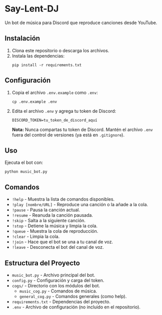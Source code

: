 # Say-Lent-DJ

Un bot de música para Discord que reproduce canciones desde YouTube.

## Instalación

1. Clona este repositorio o descarga los archivos.
2. Instala las dependencias:
   ```
   pip install -r requirements.txt
   ```

## Configuración

1. Copia el archivo `.env.example` como `.env`:
   ```
   cp .env.example .env
   ```
2. Edita el archivo `.env` y agrega tu token de Discord:
   ```
   DISCORD_TOKEN=tu_token_de_discord_aquí
   ```
   **Nota:** Nunca compartas tu token de Discord. Mantén el archivo `.env` fuera del control de versiones (ya está en `.gitignore`).

## Uso

Ejecuta el bot con:

```
python music_bot.py
```

## Comandos

- `!help` - Muestra la lista de comandos disponibles.
- `!play [nombre/URL]` - Reproduce una canción o la añade a la cola.
- `!pause` - Pausa la canción actual.
- `!resume` - Reanuda la canción pausada.
- `!skip` - Salta a la siguiente canción.
- `!stop` - Detiene la música y limpia la cola.
- `!queue` - Muestra la cola de reproducción.
- `!clear` - Limpia la cola.
- `!join` - Hace que el bot se una a tu canal de voz.
- `!leave` - Desconecta el bot del canal de voz.

## Estructura del Proyecto

- `music_bot.py` - Archivo principal del bot.
- `config.py` - Configuración y carga del token.
- `cogs/` - Directorio con los módulos del bot.
  - `music_cog.py` - Comandos de música.
  - `general_cog.py` - Comandos generales (como help).
- `requirements.txt` - Dependencias del proyecto.
- `.env` - Archivo de configuración (no incluido en el repositorio).
